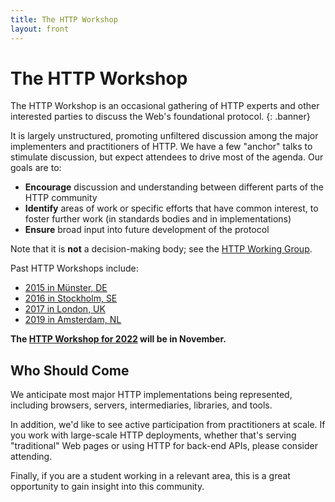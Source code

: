 ```yaml
---
title: The HTTP Workshop
layout: front
---
```


# The HTTP Workshop

The HTTP Workshop is an occasional gathering of HTTP experts and other interested parties to discuss the Web's foundational protocol.
{: .banner}

It is largely unstructured, promoting unfiltered discussion among the major implementers and
practitioners of HTTP. We have a few "anchor" talks to stimulate discussion, but expect attendees
to drive most of the agenda. Our goals are to:

* **Encourage** discussion and understanding between different parts of the HTTP community
* **Identify** areas of work or specific efforts that have common interest, to foster further work (in standards bodies and in implementations)
* **Ensure** broad input into future development of the protocol

Note that it is **not** a decision-making body; see the [HTTP Working Group](https://httpwg.org).

Past HTTP Workshops include:

* [2015 in Münster, DE](https://github.com/HTTPWorkshop/workshop2015/wiki/2015-Report)
* [2016 in Stockholm, SE](https://github.com/HTTPWorkshop/workshop2016/wiki/Report)
* [2017 in London, UK](https://github.com/HTTPWorkshop/workshop2017/wiki/Report)
* [2019 in Amsterdam, NL](https://github.com/HTTPWorkshop/workshop2019/wiki/Report)

**The [HTTP Workshop for 2022](https://github.com/HTTPWorkshop/workshop2022/blob/main/README.md) will be in November.**


## Who Should Come

We anticipate most major HTTP implementations being represented, including browsers, servers,
intermediaries, libraries, and tools.

In addition, we'd like to see active participation from practitioners at scale. If you work with
large-scale HTTP deployments, whether that's serving "traditional" Web pages or using HTTP for
back-end APIs, please consider attending.

Finally, if you are a student working in a relevant area, this is a great opportunity to gain
insight into this community.
